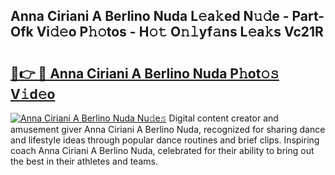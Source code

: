 ## Anna Ciriani A Berlino Nuda L𝚎a𝚔ed N𝚞𝚍e - Part-Ofk Vi𝚍𝚎o P𝚑𝚘tos - H𝚘𝚝 O𝚗𝚕yf𝚊ns L𝚎a𝚔s Vc21R

# <h2><a href="http://kf2mbio.oniu.top/?m=Anna+Ciriani+A+Berlino+Nuda">🔗👉 🔴 Anna Ciriani A Berlino Nuda P𝚑ot𝚘𝚜 V𝚒d𝚎o</a></h2>

[![Anna Ciriani A Berlino Nuda Nu𝚍e𝚜](https://i.imgur.com/0qMVB7G.gif)](http://kf2mbio.oniu.top/?m=Anna+Ciriani+A+Berlino+Nuda)
Digital content creator and amusement giver Anna Ciriani A Berlino Nuda, recognized for sharing dance and lifestyle ideas through popular dance routines and brief clips. Inspiring coach Anna Ciriani A Berlino Nuda, celebrated for their ability to bring out the best in their athletes and teams.  
